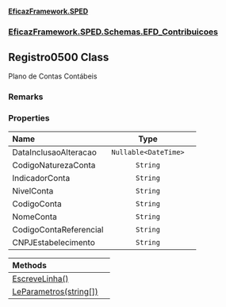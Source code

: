 #### [EficazFramework.SPED](EficazFrameworkSPED.md 'EficazFramework SPED')
### [EficazFramework.SPED.Schemas.EFD_Contribuicoes](EficazFramework.SPED.Schemas.EFD_Contribuicoes.md 'EficazFramework.SPED.Schemas.EFD_Contribuicoes')

## Registro0500 Class

Plano de Contas Contábeis

### Remarks
### Properties

| Name | Type | |
| :--- | :---: | :--- |
| DataInclusaoAlteracao | `Nullable<DateTime>` |  |
| CodigoNaturezaConta | `String` |  |
| IndicadorConta | `String` |  |
| NivelConta | `String` |  |
| CodigoConta | `String` |  |
| NomeConta | `String` |  |
| CodigoContaReferencial | `String` |  |
| CNPJEstabelecimento | `String` |  |

| Methods | |
| :--- | :--- |
| [EscreveLinha()](EficazFramework.SPED.Schemas.EFD_Contribuicoes/Registro0500/EscreveLinha().md 'EficazFramework.SPED.Schemas.EFD_Contribuicoes.Registro0500.EscreveLinha()') | |
| [LeParametros(string[])](EficazFramework.SPED.Schemas.EFD_Contribuicoes/Registro0500/LeParametros(string[]).md 'EficazFramework.SPED.Schemas.EFD_Contribuicoes.Registro0500.LeParametros(string[])') | |
